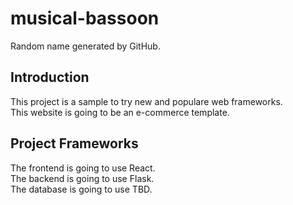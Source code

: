 # musical-bassoon
Random name generated by GitHub.
## Introduction
This project is a sample to try new and populare web frameworks.\
This website is going to be an e-commerce template.
## Project Frameworks
The frontend is going to use React.\
The backend is going to use Flask.\
The database is going to use TBD.
